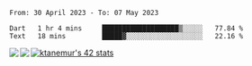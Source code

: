 <!--START_SECTION:waka-->

```text
From: 30 April 2023 - To: 07 May 2023

Dart   1 hr 4 mins     ███████████████████▒░░░░░   77.84 %
Text   18 mins         █████▓░░░░░░░░░░░░░░░░░░░   22.16 %
```

<!--END_SECTION:waka-->
<a href="https://github.com/anuraghazra/github-readme-stats">
  <img align="left" src="https://github-readme-stats.vercel.app/api?username=Tanesan&count_private=true&show_icons=true" />
<img align="left" src="https://github-readme-stats.vercel.app/api/top-langs/?username=Tanesan" />
</a>

[![ktanemur's 42 stats](https://badge42.vercel.app/api/v2/cl1wslf6s002109l771rng2w8/stats?cursusId=21&coalitionId=62)](https://github.com/JaeSeoKim/badge42)
